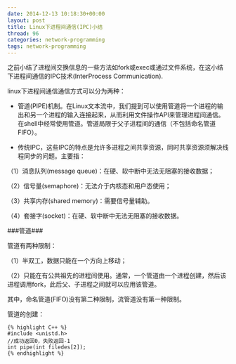 ```yaml
---
date: 2014-12-13 10:18:30+00:00
layout: post
title: Linux下进程间通信(IPC)小结
thread: 96
categories: network-programming
tags: network-programming
---
```


之前小结了进程间交换信息的一些方法如fork或exec或通过文件系统，在这小结下进程间通信的IPC技术(InterProcess Communication).

linux下进程间通信通信方式可以分为两种：

- 管道(PIPE)机制。在Linux文本流中，我们提到可以使用管道将一个进程的输出和另一个进程的输入连接起来，从而利用文件操作API来管理进程间通信。在shell中经常使用管道。管道局限于父子进程间的通信（不包括命名管道FIFO）。

- 传统IPC，这些IPC的特点是允许多进程之间共享资源，同时共享资源须解决线程同步的问题。主要指：

（1）消息队列(message queue)：在硬、软中断中无法无阻塞的接收数据；

（2）信号量(semaphore)：无法介于内核态和用户态使用；

（3）共享内存(shared memory)：需要信号量辅助。

（4）套接字(socket)：在硬、软中断中无法无阻塞的接收数据。


###管道###

管道有两种限制：

（1）半双工，数据只能在一个方向上移动；

（2）只能在有公共祖先的进程间使用。通常，一个管道由一个进程创建，然后该进程调用fork，此后父、子进程之间就可以应用该管道。

其中，命名管道(FIFO)没有第二种限制，流管道没有第一种限制。

管道的创建：

	{% highlight C++ %}
	#include <unistd.h>
	//成功返回0，失败返回-1
	int pipe(int filedes[2]);
	{% endhighlight %}










